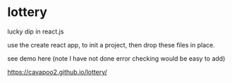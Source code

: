 # lottery
lucky dip in react.js

use the create react app, to init a project, then drop these files in place. 

see demo here (note I have not done error checking would be easy to add) 

https://cavapoo2.github.io/lottery/

